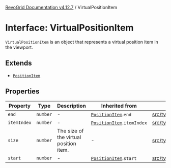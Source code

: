 [RevoGrid Documentation v4.12.7](README.md) / VirtualPositionItem

# Interface: VirtualPositionItem

`VirtualPositionItem` is an object that represents a virtual position item
in the viewport.

## Extends

- [`PositionItem`](Interface.PositionItem.md)

## Properties

| Property | Type | Description | Inherited from | Defined in |
| ------ | ------ | ------ | ------ | ------ |
| `end` | `number` | - | [`PositionItem`](Interface.PositionItem.md).`end` | [src/types/interfaces.ts:599](https://github.com/revolist/revogrid/blob/435ff99a088c5c293d22eb08cc3e448f60f4eb56/src/types/interfaces.ts#L599) |
| `itemIndex` | `number` | - | [`PositionItem`](Interface.PositionItem.md).`itemIndex` | [src/types/interfaces.ts:597](https://github.com/revolist/revogrid/blob/435ff99a088c5c293d22eb08cc3e448f60f4eb56/src/types/interfaces.ts#L597) |
| `size` | `number` | The size of the virtual position item. | - | [src/types/interfaces.ts:563](https://github.com/revolist/revogrid/blob/435ff99a088c5c293d22eb08cc3e448f60f4eb56/src/types/interfaces.ts#L563) |
| `start` | `number` | - | [`PositionItem`](Interface.PositionItem.md).`start` | [src/types/interfaces.ts:598](https://github.com/revolist/revogrid/blob/435ff99a088c5c293d22eb08cc3e448f60f4eb56/src/types/interfaces.ts#L598) |
